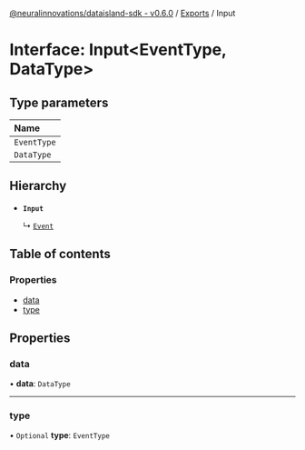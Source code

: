 [@neuralinnovations/dataisland-sdk - v0.6.0](../../README.md) / [Exports](../modules.md) / Input

# Interface: Input\<EventType, DataType\>

## Type parameters

| Name |
| :------ |
| `EventType` |
| `DataType` |

## Hierarchy

- **`Input`**

  ↳ [`Event`](Event.md)

## Table of contents

### Properties

- [data](Input.md#data)
- [type](Input.md#type)

## Properties

### data

• **data**: `DataType`

___

### type

• `Optional` **type**: `EventType`
